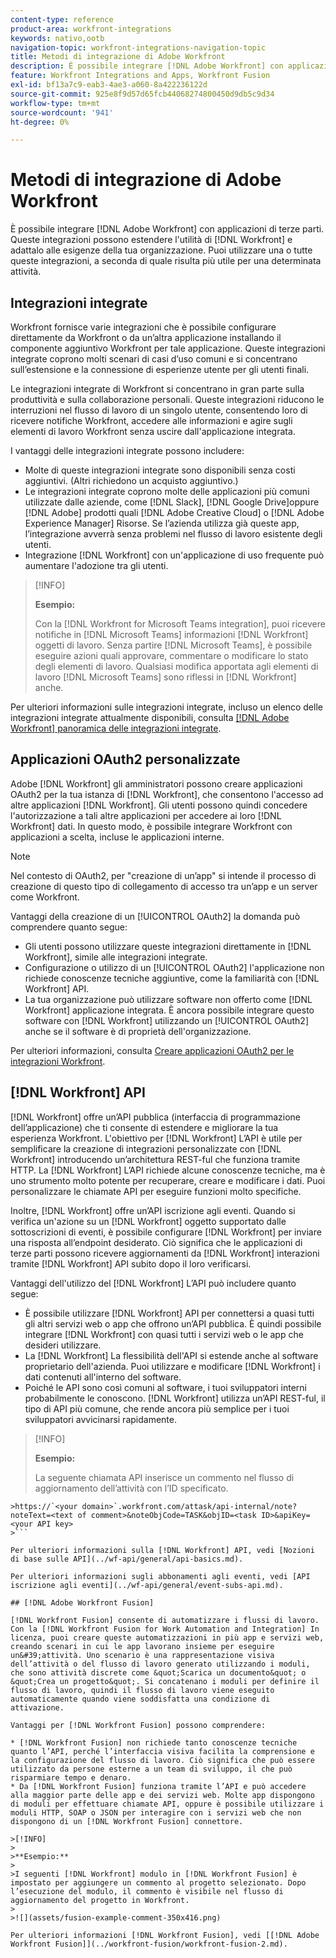 ```yaml
---
content-type: reference
product-area: workfront-integrations
keywords: nativo,ootb
navigation-topic: workfront-integrations-navigation-topic
title: Metodi di integrazione di Adobe Workfront
description: È possibile integrare [!DNL Adobe Workfront] con applicazioni di terze parti. Queste integrazioni possono estendere l'utilità di [!DNL Workfront] e adattalo alle esigenze della tua organizzazione. Puoi utilizzare una o tutte queste integrazioni, a seconda di quale risulta più utile per una determinata attività.
feature: Workfront Integrations and Apps, Workfront Fusion
exl-id: bf13a7c9-eab3-4ae3-a060-8a422236122d
source-git-commit: 925e8f9d57d65fcb44068274800450d9db5c9d34
workflow-type: tm+mt
source-wordcount: '941'
ht-degree: 0%

---
```


# Metodi di integrazione di Adobe Workfront

È possibile integrare [!DNL Adobe Workfront] con applicazioni di terze parti. Queste integrazioni possono estendere l&#39;utilità di [!DNL Workfront] e adattalo alle esigenze della tua organizzazione. Puoi utilizzare una o tutte queste integrazioni, a seconda di quale risulta più utile per una determinata attività.

## Integrazioni integrate

Workfront fornisce varie integrazioni che è possibile configurare direttamente da Workfront o da un’altra applicazione installando il componente aggiuntivo Workfront per tale applicazione. Queste integrazioni integrate coprono molti scenari di casi d’uso comuni e si concentrano sull’estensione e la connessione di esperienze utente per gli utenti finali.

Le integrazioni integrate di Workfront si concentrano in gran parte sulla produttività e sulla collaborazione personali. Queste integrazioni riducono le interruzioni nel flusso di lavoro di un singolo utente, consentendo loro di ricevere notifiche Workfront, accedere alle informazioni e agire sugli elementi di lavoro Workfront senza uscire dall&#39;applicazione integrata.

I vantaggi delle integrazioni integrate possono includere:

* Molte di queste integrazioni integrate sono disponibili senza costi aggiuntivi. (Altri richiedono un acquisto aggiuntivo.)
* Le integrazioni integrate coprono molte delle applicazioni più comuni utilizzate dalle aziende, come [!DNL Slack], [!DNL Google Drive]oppure [!DNL Adobe] prodotti quali [!DNL Adobe Creative Cloud] o [!DNL Adobe Experience Manager] Risorse. Se l’azienda utilizza già queste app, l’integrazione avverrà senza problemi nel flusso di lavoro esistente degli utenti.
* Integrazione [!DNL Workfront] con un&#39;applicazione di uso frequente può aumentare l&#39;adozione tra gli utenti.

>[!INFO]
>
>**Esempio:**
>
>Con la [!DNL Workfront for Microsoft Teams integration], puoi ricevere notifiche in [!DNL Microsoft Teams] informazioni [!DNL Workfront] oggetti di lavoro. Senza partire [!DNL Microsoft Teams], è possibile eseguire azioni quali approvare, commentare o modificare lo stato degli elementi di lavoro. Qualsiasi modifica apportata agli elementi di lavoro [!DNL Microsoft Teams] sono riflessi in [!DNL Workfront] anche.

Per ulteriori informazioni sulle integrazioni integrate, incluso un elenco delle integrazioni integrate attualmente disponibili, consulta [[!DNL Adobe Workfront] panoramica delle integrazioni integrate](../workfront-integrations-and-apps/built-in-integrations-non-admin.md).

## Applicazioni OAuth2 personalizzate

Adobe [!DNL Workfront] gli amministratori possono creare applicazioni OAuth2 per la tua istanza di [!DNL Workfront], che consentono l&#39;accesso ad altre applicazioni [!DNL Workfront]. Gli utenti possono quindi concedere l&#39;autorizzazione a tali altre applicazioni per accedere ai loro [!DNL Workfront] dati. In questo modo, è possibile integrare Workfront con applicazioni a scelta, incluse le applicazioni interne.

>[!NOTE]
>
>Nel contesto di OAuth2, per &quot;creazione di un’app&quot; si intende il processo di creazione di questo tipo di collegamento di accesso tra un’app e un server come Workfront.

Vantaggi della creazione di un [!UICONTROL OAuth2] la domanda può comprendere quanto segue:

* Gli utenti possono utilizzare queste integrazioni direttamente in [!DNL Workfront], simile alle integrazioni integrate.
* Configurazione o utilizzo di un [!UICONTROL OAuth2] l&#39;applicazione non richiede conoscenze tecniche aggiuntive, come la familiarità con [!DNL Workfront] API.
* La tua organizzazione può utilizzare software non offerto come [!DNL Workfront] applicazione integrata. È ancora possibile integrare questo software con [!DNL Workfront] utilizzando un [!UICONTROL OAuth2] anche se il software è di proprietà dell&#39;organizzazione.

Per ulteriori informazioni, consulta [Creare applicazioni OAuth2 per le integrazioni Workfront](../administration-and-setup/configure-integrations/create-oauth-application.md).

## [!DNL Workfront] API

[!DNL Workfront] offre un’API pubblica (interfaccia di programmazione dell’applicazione) che ti consente di estendere e migliorare la tua esperienza Workfront. L&#39;obiettivo per [!DNL Workfront] L’API è utile per semplificare la creazione di integrazioni personalizzate con [!DNL Workfront] introducendo un’architettura REST-ful che funziona tramite HTTP. La [!DNL Workfront] L’API richiede alcune conoscenze tecniche, ma è uno strumento molto potente per recuperare, creare e modificare i dati. Puoi personalizzare le chiamate API per eseguire funzioni molto specifiche.

Inoltre, [!DNL Workfront] offre un’API iscrizione agli eventi. Quando si verifica un&#39;azione su un [!DNL Workfront] oggetto supportato dalle sottoscrizioni di eventi, è possibile configurare [!DNL Workfront] per inviare una risposta all’endpoint desiderato. Ciò significa che le applicazioni di terze parti possono ricevere aggiornamenti da [!DNL Workfront] interazioni tramite [!DNL Workfront] API subito dopo il loro verificarsi.

Vantaggi dell&#39;utilizzo del [!DNL Workfront] L’API può includere quanto segue:

* È possibile utilizzare [!DNL Workfront] API per connettersi a quasi tutti gli altri servizi web o app che offrono un’API pubblica. È quindi possibile integrare [!DNL Workfront] con quasi tutti i servizi web o le app che desideri utilizzare.
* La [!DNL Workfront] La flessibilità dell&#39;API si estende anche al software proprietario dell&#39;azienda. Puoi utilizzare e modificare [!DNL Workfront] i dati contenuti all&#39;interno del software.
* Poiché le API sono così comuni al software, i tuoi sviluppatori interni probabilmente le conoscono. [!DNL Workfront] utilizza un’API REST-ful, il tipo di API più comune, che rende ancora più semplice per i tuoi sviluppatori avvicinarsi rapidamente.

>[!INFO]
>
>**Esempio:**
>
>La seguente chiamata API inserisce un commento nel flusso di aggiornamento dell’attività con l’ID specificato.
>
>
```
>https://`<your domain>`.workfront.com/attask/api-internal/note?noteText=<text of comment>&noteObjCode=TASK&objID=<task ID>&apiKey=<your API key>
>```

Per ulteriori informazioni sulla [!DNL Workfront] API, vedi [Nozioni di base sulle API](../wf-api/general/api-basics.md).

Per ulteriori informazioni sugli abbonamenti agli eventi, vedi [API iscrizione agli eventi](../wf-api/general/event-subs-api.md).

## [!DNL Adobe Workfront Fusion]

[!DNL Workfront Fusion] consente di automatizzare i flussi di lavoro. Con la [!DNL Workfront Fusion for Work Automation and Integration] In licenza, puoi creare queste automatizzazioni in più app e servizi web, creando scenari in cui le app lavorano insieme per eseguire un&#39;attività. Uno scenario è una rappresentazione visiva dell’attività o del flusso di lavoro generato utilizzando i moduli, che sono attività discrete come &quot;Scarica un documento&quot; o &quot;Crea un progetto&quot;. Si concatenano i moduli per definire il flusso di lavoro, quindi il flusso di lavoro viene eseguito automaticamente quando viene soddisfatta una condizione di attivazione.

Vantaggi per [!DNL Workfront Fusion] possono comprendere:

* [!DNL Workfront Fusion] non richiede tanto conoscenze tecniche quanto l’API, perché l’interfaccia visiva facilita la comprensione e la configurazione del flusso di lavoro. Ciò significa che può essere utilizzato da persone esterne a un team di sviluppo, il che può risparmiare tempo e denaro.
* Da [!DNL Workfront Fusion] funziona tramite l’API e può accedere alla maggior parte delle app e dei servizi web. Molte app dispongono di moduli per effettuare chiamate API, oppure è possibile utilizzare i moduli HTTP, SOAP o JSON per interagire con i servizi web che non dispongono di un [!DNL Workfront Fusion] connettore.

>[!INFO]
>
>**Esempio:**
>
>I seguenti [!DNL Workfront] modulo in [!DNL Workfront Fusion] è impostato per aggiungere un commento al progetto selezionato. Dopo l’esecuzione del modulo, il commento è visibile nel flusso di aggiornamento del progetto in Workfront.
>
>![](assets/fusion-example-comment-350x416.png)

Per ulteriori informazioni [!DNL Workfront Fusion], vedi [[!DNL Adobe Workfront Fusion]](../workfront-fusion/workfront-fusion-2.md).
